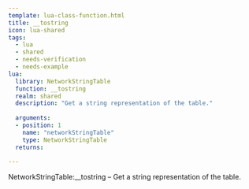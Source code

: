 ```yaml
---
template: lua-class-function.html
title: __tostring
icon: lua-shared
tags:
  - lua
  - shared
  - needs-verification
  - needs-example
lua:
  library: NetworkStringTable
  function: __tostring
  realm: shared
  description: "Get a string representation of the table."
  
  arguments:
  - position: 1
    name: "networkStringTable"
    type: NetworkStringTable
  returns:
    
---
```


<div class="lua__search__keywords">
NetworkStringTable:__tostring &#x2013; Get a string representation of the table.
</div>
